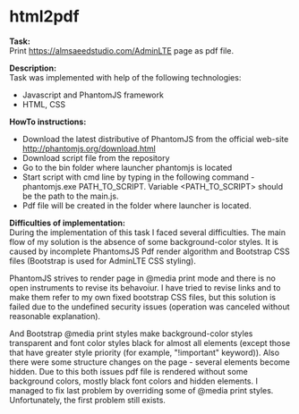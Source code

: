 # html2pdf

<strong>Task:</strong><br>
Print https://almsaeedstudio.com/AdminLTE page as pdf file.

<strong>Description:</strong><br>
Task was implemented with help of the following technologies:
- Javascript and PhantomJS framework
- HTML, CSS

<strong>HowTo instructions:</strong><br>
- Download the latest distributive of PhantomJS from the official web-site http://phantomjs.org/download.html
- Download script file from the repository
- Go to the bin folder where launcher phantomjs is located 
- Start script with cmd line by typing in the following command - phantomjs.exe PATH_TO_SCRIPT. Variable <PATH_TO_SCRIPT> should be the path to the main.js.
- Pdf file will be created in the folder where launcher is located.

<strong>Difficulties of implementation:</strong><br>
During the implementation of this task I faced several difficulties. The main flow of my solution is the absence of some background-color styles. It is caused by incomplete PhantomsJS Pdf render algorithm and Bootstrap CSS files (Bootstrap is used for AdminLTE CSS styling). 

PhantomJS strives to render page in @media print mode and there is no open instruments to revise its behavoiur. I have tried to revise links and to make them refer to  my own fixed bootstrap CSS files, but this solution is failed due to the undefined security issues (operation was canceled without reasonable explanation). 

And Bootstrap @media print styles make background-color styles transparent and font color styles black for almost all elements (except those that have greater style priority (for example, "!important" keyword)). Also there were some structure changes on the page - several elements become hidden. Due to this both issues pdf file is rendered without some background colors, mostly black font colors and hidden elements. I managed to fix last problem by overriding some of @media print styles. Unfortunately, the first problem still exists.
